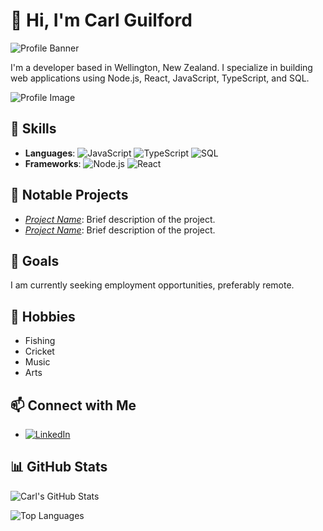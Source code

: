 # 👋 Hi, I'm Carl Guilford

![Profile Banner](https://via.placeholder.com/1200x300)

I'm a developer based in Wellington, New Zealand. I specialize in building web applications using Node.js, React, JavaScript, TypeScript, and SQL.

![Profile Image](https://github.com/Drifta01/Drifta01/blob/main/path_to_your_image.jpg)

## 🚀 Skills

- **Languages**: ![JavaScript](https://img.shields.io/badge/-JavaScript-F7DF1E?logo=javascript&logoColor=black) ![TypeScript](https://img.shields.io/badge/-TypeScript-007ACC?logo=typescript&logoColor=white) ![SQL](https://img.shields.io/badge/-SQL-4479A1?logo=postgresql&logoColor=white)
- **Frameworks**: ![Node.js](https://img.shields.io/badge/-Node.js-339933?logo=node.js&logoColor=white) ![React](https://img.shields.io/badge/-React-61DAFB?logo=react&logoColor=black)

## 🌟 Notable Projects

- *[Project Name](#)*: Brief description of the project.
- *[Project Name](#)*: Brief description of the project.

## 🎯 Goals

I am currently seeking employment opportunities, preferably remote.

## 🎸 Hobbies

- Fishing
- Cricket
- Music
- Arts

## 📫 Connect with Me

- [![LinkedIn](https://img.shields.io/badge/-LinkedIn-0077B5?logo=linkedin&logoColor=white)](https://www.linkedin.com/in/carl-guilford-b50391269/)

## 📊 GitHub Stats

![Carl's GitHub Stats](https://github-readme-stats.vercel.app/api?username=Drifta01&show_icons=true&theme=radical)

![Top Languages](https://github-readme-stats.vercel.app/api/top-langs/?username=Drifta01&layout=compact&theme=radical)
